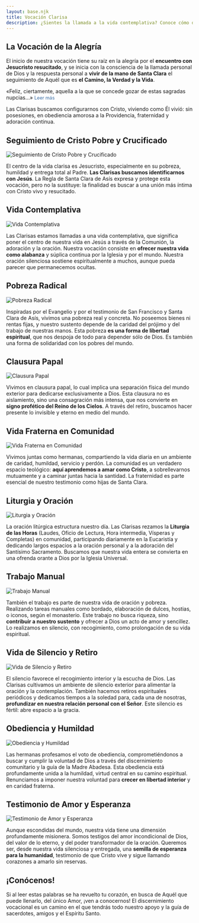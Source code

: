 ```yaml
---
layout: base.njk
title: Vocación Clarisa
description: ¿Sientes la llamada a la vida contemplativa? Conoce cómo discernir y responder a la vocación de ser Clarisa en el Monasterio de Santa Clara de Elche.
---
```


<section class="grid-vocacion">

<article>
  <h2>La Vocación de la Alegría</h2>
  
  <p>El inicio de nuestra vocación tiene su raíz en la alegría por el <strong>encuentro con Jesucristo resucitado</strong>, y se inicia con la consciencia de la llamada personal de Dios y la respuesta personal a <strong>vivir de la mano de Santa Clara</strong> el seguimiento de Aquél que es <strong>el Camino, la Verdad y la Vida</strong>.</p>
</article>

<p class="frase-impacto">
  «Feliz, ciertamente, aquella a la que se concede gozar de estas sagradas nupcias...»
  <a href="https://www.vatican.va/content/benedict-xvi/es/audiences/2010/documents/hf_ben-xvi_aud_20100915.html" target="_blank" rel="noopener"
     style="color: #3a6ea5; font-size: 0.9em; text-decoration: none; cursor: pointer;"
     onmouseover="this.style.textDecoration='underline'; this.style.color='#2c4d73';"
     onmouseout="this.style.textDecoration='none'; this.style.color='#3a6ea5';"
  >Leer más</a>
</p>

<p>Las Clarisas buscamos configurarnos con Cristo, viviendo como Él vivió: sin posesiones, en obediencia amorosa a la Providencia, fraternidad y adoración continua.</p>

<article>
  <h2>Seguimiento de Cristo Pobre y Crucificado</h2>
  <img src="/imagenes/seguimiento-cristo.png" alt="Seguimiento de Cristo Pobre y Crucificado" />
  <p>El centro de la vida clarisa es Jesucristo, especialmente en su pobreza, humildad y entrega total al Padre. <strong>Las Clarisas buscamos identificarnos con Jesús</strong>. La Regla de Santa Clara de Asís expresa y protege esta vocación, pero no la sustituye: la finalidad es buscar a una unión más íntima con Cristo vivo y resucitado.</p>
</article>

<article>
  <h2>Vida Contemplativa</h2>
  <img src="/imagenes/vida-contemplativa.png" alt="Vida Contemplativa" />
  <p>Las Clarisas estamos llamadas a una vida contemplativa, que significa poner el centro de nuestra vida en Jesús a través de la Comunión, la adoración y la oración. Nuestra vocación consiste en <strong>ofrecer nuestra vida como alabanza</strong> y súplica continua por la Iglesia y por el mundo. Nuestra oración silenciosa sostiene espiritualmente a muchos, aunque pueda parecer que permanecemos ocultas.</p>
</article>

<article>
  <h2>Pobreza Radical</h2>
  <img src="/imagenes/pobreza-radical.png" alt="Pobreza Radical" />
  <p>Inspiradas por el Evangelio y por el testimonio de San Francisco y Santa Clara de Asís, vivimos una pobreza real y concreta. No poseemos bienes ni rentas fijas, y nuestro sustento depende de la caridad del prójimo y del trabajo de nuestras manos. Esta pobreza <strong>es una forma de libertad espiritual</strong>, que nos despoja de todo para depender sólo de Dios. Es también una forma de solidaridad con los pobres del mundo.</p>
</article>

<article>
  <h2>Clausura Papal</h2>
  <img src="/imagenes/clausura-papal.png" alt="Clausura Papal" />
  <p>Vivimos en clausura papal, lo cual implica una separación física del mundo exterior para dedicarse exclusivamente a Dios. Esta clausura no es aislamiento, sino una consagración más intensa, que nos convierte en <strong>signo profético del Reino de los Cielos</strong>. A través del retiro, buscamos hacer presente lo invisible y eterno en medio del mundo.</p>
</article>

<article>
  <h2>Vida Fraterna en Comunidad</h2>
  <img src="/imagenes/vida-fraterna.png" alt="Vida Fraterna en Comunidad" />
  <p>Vivimos juntas como hermanas, compartiendo la vida diaria en un ambiente de caridad, humildad, servicio y perdón. La comunidad es un verdadero espacio teológico: <strong>aquí aprendemos a amar como Cristo</strong>, a sobrellevarnos mutuamente y a caminar juntas hacia la santidad. La fraternidad es parte esencial de nuestro testimonio como hijas de Santa Clara.</p>
</article>

<article>
  <h2>Liturgia y Oración</h2>
  <img src="/imagenes/liturgia-oracion.png" alt="Liturgia y Oración" />
  <p>La oración litúrgica estructura nuestro día. Las Clarisas rezamos la <strong>Liturgia de las Horas</strong> (Laudes, Oficio de Lectura, Hora intermedia, Vísperas y Completas) en comunidad, participando diariamente en la Eucaristía y dedicando largos espacios a la oración personal y a la adoración del Santísimo Sacramento. Buscamos que nuestra vida entera se convierta en una ofrenda orante a Dios por la Iglesia Universal.</p>
</article>

<article>
  <h2>Trabajo Manual</h2>
  <img src="/imagenes/trabajo-manual.png" alt="Trabajo Manual" />
  <p>También el trabajo es parte de nuestra vida de oración y pobreza. Realizando tareas manuales como bordado, elaboración de dulces, hostias, o iconos, según el monasterio. Este trabajo no busca riqueza, sino <strong>contribuir a nuestro sustento</strong> y ofrecer a Dios un acto de amor y sencillez. Lo realizamos en silencio, con recogimiento, como prolongación de su vida espiritual.</p>
</article>

<article>
  <h2>Vida de Silencio y Retiro</h2>
  <img src="/imagenes/vida-silencio.png" alt="Vida de Silencio y Retiro" />
  <p>El silencio favorece el recogimiento interior y la escucha de Dios. Las Clarisas cultivamos un ambiente de silencio exterior para alimentar la oración y la contemplación. También hacemos retiros espirituales periódicos y dedicamos tiempos a la soledad para, cada una de nosotras, <strong>profundizar en nuestra relación personal con el Señor</strong>. Este silencio es fértil: abre espacio a la gracia.</p>
</article>

<article>
  <h2>Obediencia y Humildad</h2>
  <img src="/imagenes/obediencia-humildad.png" alt="Obediencia y Humildad" />
  <p>Las hermanas profesamos el voto de obediencia, comprometiéndonos a buscar y cumplir la voluntad de Dios a través del discernimiento comunitario y la guía de la Madre Abadesa. Esta obediencia está profundamente unida a la humildad, virtud central en su camino espiritual. Renunciamos a imponer nuestra voluntad para <strong>crecer en libertad interior</strong> y en caridad fraterna.</p>
</article>

<article>
  <h2>Testimonio de Amor y Esperanza</h2>
  <img src="/imagenes/testimonio-amor.png" alt="Testimonio de Amor y Esperanza" />
  <p>Aunque escondidas del mundo, nuestra vida tiene una dimensión profundamente misionera. Somos testigos del amor incondicional de Dios, del valor de lo eterno, y del poder transformador de la oración. Queremos ser, desde nuestra vida silenciosa y entregada, una <strong>semilla de esperanza para la humanidad</strong>, testimonio de que Cristo vive y sigue llamando corazones a amarlo sin reservas.</p>
</article>

<article>
  <h2>¡Conócenos!</h2>
    <p>Si al leer estas palabras se ha revuelto tu corazón, en busca de Aquél que puede llenarlo, del único Amor, ¡ven a conocernos! El discernimiento vocacional es un camino en el que tendrás todo nuestro apoyo y la guía de sacerdotes, amigos y el Espíritu Santo.</p>
</article>


</section>
